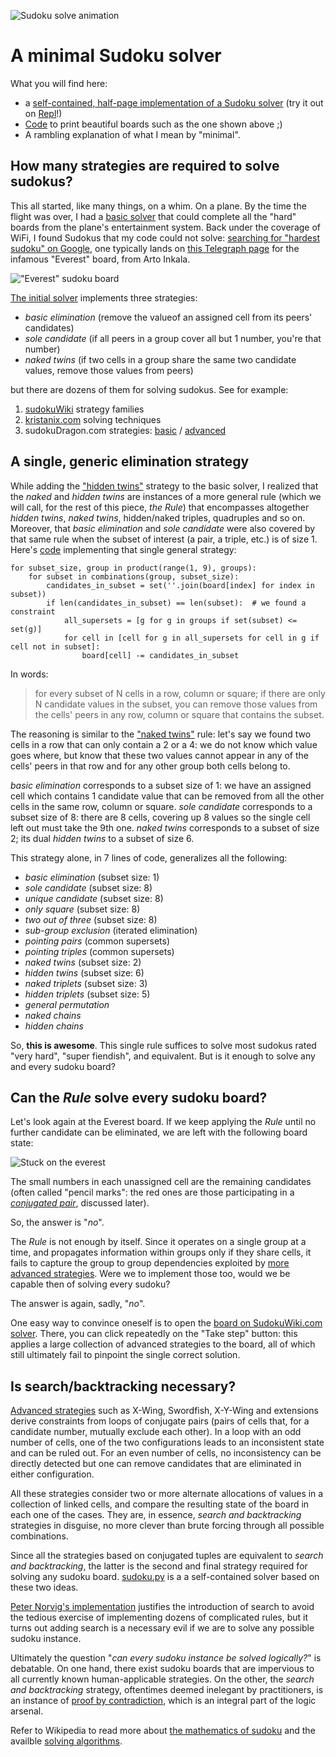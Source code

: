 ![Sudoku solve animation](./images/solve.gif)
# A minimal Sudoku solver

What you will find here:

* a [self-contained, half-page implementation of a Sudoku solver][1] (try it out on [Repl][18]!)
* [Code][2] to print beautiful boards such as the one shown above ;)
* A rambling explanation of what I mean by "minimal".

## How many strategies are required to solve sudokus?

This all started, like many things, on a whim. On a plane. By the time the flight was over, I had a [basic solver][3]
that could complete all the "hard" boards from the plane's entertainment system. Back under the coverage of WiFi, I
found Sudokus that my code could not solve: [searching for "hardest sudoku" on Google][4], one typically lands on
[this Telegraph page][5] for the infamous "Everest" board, from Arto Inkala.

!["Everest" sudoku board](./images/everest.png)

[The initial solver][3] implements three strategies:

* _basic elimination_ (remove the valueof an assigned cell from its peers' candidates)
* _sole candidate_ (if all peers in a group cover all but 1 number, you're that number)
* _naked twins_ (if two cells in a group share the same two candidate values, remove those values from peers)

but there are dozens of them for solving sudokus. See for example:

1. [sudokuWiki][9] strategy families
2. [kristanix.com][8] solving techniques
3. sudokuDragon.com strategies: [basic][6] / [advanced][7]

## A single, generic elimination strategy 

While adding the ["hidden twins"][10] strategy to the basic solver, I realized that the _naked_ and _hidden twins_
are instances of a more general rule (which we will call, for the rest of this piece, _the Rule_) that encompasses
altogether _hidden twins_, _naked twins_, hidden/naked triples, quadruples and so on. Moreover, that _basic
elimination_ and _sole candidate_ were also covered by that same rule when the subset of interest (a pair, a triple,
etc.) is of size 1. Here's [code][11] implementing that single general strategy:

    for subset_size, group in product(range(1, 9), groups):
        for subset in combinations(group, subset_size):
            candidates_in_subset = set(''.join(board[index] for index in subset))
            if len(candidates_in_subset) == len(subset):  # we found a constraint
                all_supersets = [g for g in groups if set(subset) <= set(g)]
                for cell in [cell for g in all_supersets for cell in g if cell not in subset]:
                    board[cell] -= candidates_in_subset

In words:

> for every subset of N cells in a row, column or square; if there are only N candidate values in the subset,
> you can remove those values from the cells' peers in any row, column or square that contains the subset.

The reasoning is similar to the ["naked twins"][10] rule: let's say we found two cells in a row that can only
contain a 2 or a 4: we do not know which value goes where, but know that these two values cannot appear in any
of the cells' peers in that row and for any other group both cells belong to.

_basic elimination_ corresponds to a subset size of 1: we have an assigned cell which contains 1 candidate value that
can be removed from all the other cells in the same row, column or square. _sole candidate_ corresponds to a subset
size of 8: there are 8 cells, covering up 8 values so the single cell left out must take the 9th one. _naked twins_
corresponds to a subset of size 2; its dual _hidden twins_ to a subset of size 6.

This strategy alone, in 7 lines of code, generalizes all the following:

* _basic elimination_ (subset size: 1)
* _sole candidate_ (subset size: 8)
* _unique candidate_ (subset size: 8)
* _only square_ (subset size: 8)
* _two out of three_ (subset size: 8)
* _sub-group exclusion_ (iterated elimination)
* _pointing pairs_ (common supersets)
* _pointing triples_ (common supersets)
* _naked twins_ (subset size: 2)
* _hidden twins_ (subset size: 6)
* _naked triplets_ (subset size: 3)
* _hidden triplets_ (subset size: 5)
* _general permutation_
* _naked chains_
* _hidden chains_

So, **this is awesome**. This single rule suffices to solve most sudokus rated "very hard", "super fiendish", and
equivalent. But is it enough to solve any and every sudoku board?

## Can the _Rule_ solve every sudoku board?

Let's look again at the Everest board. If we keep applying the _Rule_ until no further candidate can be eliminated,
we are left with the following board state:

![Stuck on the everest](./images/everest_marked.png)

The small numbers in each unassigned cell are the remaining candidates (often called "pencil marks": the red ones are
those participating in a [_conjugated pair_][7], discussed later).

So, the answer is "_no_".

The _Rule_ is not enough by itself. Since it operates on a single group at a time, and propagates information within
groups only if they share cells, it fails to capture the group to group dependencies exploited by [more advanced
strategies][7]. Were we to implement those too, would we be capable then of solving every sudoku?

The answer is again, sadly, "_no_".

One easy way to convince oneself is to open the [board on SudokuWiki.com solver][12]. There, you can click
repeatedly on the "Take step" button: this applies a large collection of advanced strategies to the board, all of
which still ultimately fail to pinpoint the single correct solution.

## Is search/backtracking necessary?

[Advanced strategies][7] such as X-Wing, Swordfish, X-Y-Wing and extensions derive constraints from loops of conjugate
pairs (pairs of cells that, for a candidate number, mutually exclude each other). In a loop with an odd number of
cells, one of the two configurations leads to an inconsistent state and can be ruled out. For an even number of cells,
no inconsistency can be directly detected but one can remove candidates that are eliminated in either configuration.

All these strategies consider two or more alternate allocations of values in a collection of linked cells, and compare
the resulting state of the board in each one of the cases. They are, in essence, _search and backtracking_ strategies
in disguise, no more clever than brute forcing through all possible combinations. 

Since all the strategies based on conjugated tuples are equivalent to _search and backtracking_, the latter is the
second and final strategy required for solving any sudoku board. [sudoku.py][1] is a a self-contained solver based
on these two ideas.

[Peter Norvig's implementation][14] justifies the introduction of search to avoid the tedious exercise of implementing
dozens of complicated rules, but it turns out adding search is a necessary evil if we are to solve any possible sudoku
instance. 

Ultimately the question "_can every sudoku instance be solved logically?_" is debatable. On one hand, there exist
sudoku boards that are impervious to all currently known human-applicable strategies. On the other, the _search and
backtracking_ strategy, oftentimes deemed inelegant by practitioners, is an instance of [proof by contradiction][17],
which is an integral part of the logic arsenal.

Refer to Wikipedia to read more about [the mathematics of sudoku][15] and the availble [solving algorithms][16].

[1]: https://github.com/r1cc4rdo/sudoku/blob/master/sudoku.py  "Self-contained solver"
[2]: https://github.com/r1cc4rdo/sudoku/blob/master/sudoku/board_plot.py "Graphical sudoku plot"
[3]: https://github.com/r1cc4rdo/sudoku/blob/master/sudoku/solver_wo_search.py "Basic solver w/o search"
[4]: http://lmgtfy.com/?q=hardest+sudoku "Search for \"hardest sudoku\" on Google"
[5]: https://www.telegraph.co.uk/news/science/science-news/9359579/Worlds-hardest-sudoku-can-you-crack-it.html "Everest board from Arto Inkala"
[6]: http://www.sudokudragon.com/sudokustrategy.htm "sudokuDragon.com basic strategies"
[7]: http://www.sudokudragon.com/advancedstrategy.htm "sudokuDragon.com advanced strategies"
[8]: https://www.kristanix.com/sudokuepic/sudoku-solving-techniques.php "kristanix.com solving techniques"
[9]: http://www.sudokuwiki.org/Strategy_Families "sudokuWiki strategy families"
[10]: http://www.sudokuwiki.org/Hidden_Candidates "Hidden candidates strategy"
[11]: https://github.com/r1cc4rdo/sudoku/blob/master/sudoku/solver_w_search.py "Solver with single rule and search"
[12]: http://www.sudokuwiki.org/sudoku.htm?bd=800000000003600000070090200050007000000045700000100030001000068008500010090000400 "Everest board in SudokuWiki's solver"
[13]: https://github.com/r1cc4rdo/sudoku/blob/master/sudoku.ipynb "Sudoku solver notebook"
[14]: http://norvig.com/sudoku.html "Peter Norvig's sudoku solver"
[15]: https://en.wikipedia.org/wiki/Mathematics_of_Sudoku "Wikipedia: Mathematics of Sudoku"
[16]: https://en.wikipedia.org/wiki/Sudoku_solving_algorithms "Wikipedia: Sudoku solving algorithms"
[17]: https://en.wikipedia.org/wiki/Proof_by_contradiction "Wikipedia: proof by contradiction"
[18]: https://repl.it/@riccardog/sudoku "Repl.it: r1cc4rdo's Sudoku solver"
